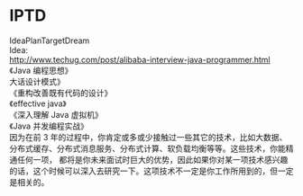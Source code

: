 # IPTD
IdeaPlanTargetDream<br>
Idea:<br>
http://www.techug.com/post/alibaba-interview-java-programmer.html<br>
《Java 编程思想》<br>
大话设计模式》<br>
《重构改善既有代码的设计》<br>
《effective java》<br>
《深入理解 Java 虚拟机》<br>
《Java 并发编程实战》<br>
因为在前 3 年的过程中，你肯定或多或少接触过一些其它的技术，比如大数据、分布式缓存、分布式消息服务、分布式计算、软负载均衡等等。这些技术，你能精通任何一项， 都将是你未来面试时巨大的优势，因此如果你对某一项技术感兴趣的话，这个时候可以深入去研究一下。这项技术不一定是你工作所用到的，但一定是相关的。
